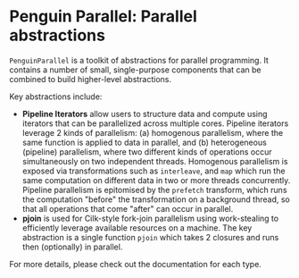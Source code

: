 # Penguin Parallel: Parallel abstractions #

`PenguinParallel` is a toolkit of abstractions for parallel programming. It
contains a number of small, single-purpose components that can be combined to
build higher-level abstractions.

Key abstractions include:

 - **Pipeline Iterators** allow users to structure data and compute using
   iterators that can be parallelized across multiple cores. Pipeline iterators
   leverage 2 kinds of parallelism: (a) homogenous parallelism, where the same
   function is applied to data in parallel, and (b) heterogeneous (pipeline)
   parallelism, where two different kinds of operations occur simultaneously on
   two independent threads. Homogenous parallelism is exposed via
   transformations such as `interleave`, and `map` which run the same
   computation on different data in two or more threads concurrently. Pipeline
   parallelism is epitomised by the `prefetch` transform, which runs the
   computation "before" the transformation on a background thread, so that all
   operations that come "after" can occur in parallel.
 - **pjoin** is used for Cilk-style fork-join parallelism using work-stealing
   to efficiently leverage available resources on a machine. The key abstraction
   is a single function `pjoin` which takes 2 closures and runs then
   (optionally) in parallel.

For more details, please check out the documentation for each type.
